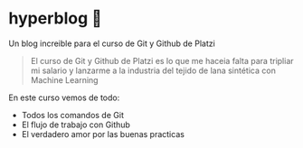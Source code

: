 # hyperblog 💚
Un blog increible para el curso de Git y Github de Platzi
>El curso de Git y Github de Platzi es lo que me haceia falta para tripliar mi salario y lanzarme a la industria del tejido de lana sintética con Machine Learning

En este curso vemos de todo:
* Todos los comandos de Git 
* El flujo de trabajo con Github
* El verdadero amor por las buenas practicas
